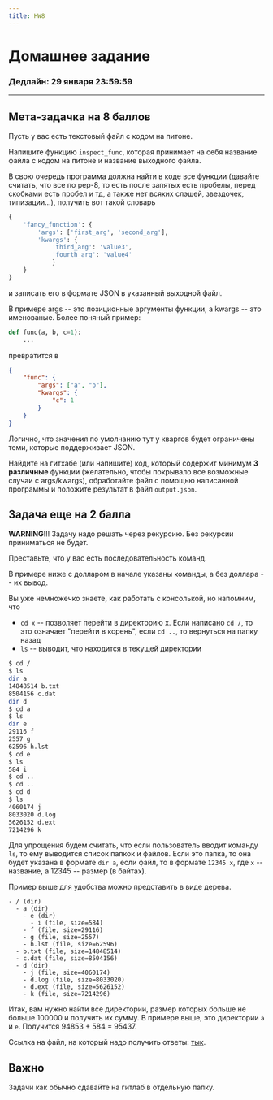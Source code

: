 ```yaml
---
title: HW8
---
```


# Домашнее задание
### Дедлайн: 29 января 23:59:59
----------

## Мета-задачка на 8 баллов

Пусть у вас есть текстовый файл с кодом на питоне.

Напишите функцию `inspect_func`, которая принимает на себя название файла с кодом на питоне и название выходного файла.

В свою очередь программа должна найти в коде все функции (давайте считать, что все по pep-8, то есть после запятых есть пробелы, перед скобками есть пробел и тд, а также нет всяких слэшей, звездочек, типизации...), получить вот такой словарь
```python
{
    'fancy_function': {
        'args': ['first_arg', 'second_arg'],
        'kwargs': {
            'third_arg': 'value3',
            'fourth_arg': 'value4'
            }
    }
}
```
и записать его в формате JSON в указанный выходной файл.

В примере args -- это позиционные аргументы функции, а kwargs -- это именованые. Более поняный пример:

```python
def func(a, b, c=1):
    ...
```
превратится в
```json
{
    "func": {
        "args": ["a", "b"],
        "kwargs": {
            "c": 1
        }
    }
}
```

Логично, что значения по умолчанию тут у кваргов будет ограничены теми, которые поддерживает JSON.

Найдите на гитхабе (или напишите) код, который содержит минимум **3 различные** функции (желательно, чтобы покрывало все возможные случаи с args/kwargs), обработайте файл с помощью написанной программы и положите результат в файл `output.json`.


## Задача еще на 2 балла

**WARNING**!!! Задачу надо решать через рекурсию. Без рекурсии приниматься не будет.

Преставьте, что у вас есть последовательность команд.

В примере ниже с долларом в начале указаны команды, а без доллара -- их вывод.

Вы уже немножечко знаете, как работать с консолькой, но напомним, что

* `cd x` -- позволяет перейти в директорию x. Если написано `cd /`, то это означает "перейти в корень", если `cd ..`, то вернуться на папку назад
* `ls` -- выводит, что находится в текущей директории

```bash
$ cd /
$ ls
dir a
14848514 b.txt
8504156 c.dat
dir d
$ cd a
$ ls
dir e
29116 f
2557 g
62596 h.lst
$ cd e
$ ls
584 i
$ cd ..
$ cd ..
$ cd d
$ ls
4060174 j
8033020 d.log
5626152 d.ext
7214296 k
```

Для упрощения будем считать, что если пользователь вводит команду `ls`, то ему выводится список папкок и файлов. Если это папка, то она будет указана в формате `dir a`, если файл, то в формате `12345 x`, где `x` -- название, а 12345 -- размер (в байтах).


Пример выше для удобства можно представить в виде дерева.


```
- / (dir)
  - a (dir)
    - e (dir)
      - i (file, size=584)
    - f (file, size=29116)
    - g (file, size=2557)
    - h.lst (file, size=62596)
  - b.txt (file, size=14848514)
  - c.dat (file, size=8504156)
  - d (dir)
    - j (file, size=4060174)
    - d.log (file, size=8033020)
    - d.ext (file, size=5626152)
    - k (file, size=7214296)
```

Итак, вам нужно найти все директории, размер которых больше не больше 100000 и получить их сумму. В примере выше, это директории `a` и `e`. Получится 94853 + 584 = 95437.

Ссылка на файл, на который надо получить ответы: [тык](https://disk.yandex.ru/d/enR1lAS6VjYsKQ).

## Важно
Задачи как обычно сдавайте на гитлаб в отдельную папку.